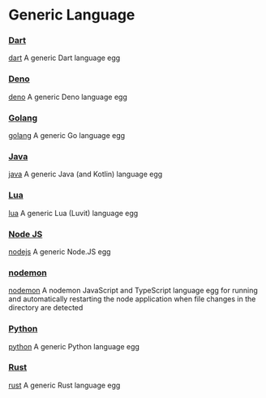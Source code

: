# Generic Language

### [Dart](dart)

[dart](https://dart.dev/)
A generic Dart language egg

### [Deno](deno)

[deno](https://deno.land/)
A generic Deno language egg

### [Golang](golang)

[golang](https://go.dev/)
A generic Go language egg

### [Java](java)

[java](https://www.java.com/en/)
A generic Java (and Kotlin) language egg

### [Lua](lua)

[lua](https://www.lua.org/)
A generic Lua (Luvit) language egg

### [Node JS](nodejs)

[nodejs](https://nodejs.org)
A generic Node.JS egg

### [nodemon](nodemon)

[nodemon](https://nodemon.io/)
A nodemon JavaScript and TypeScript language egg for running and automatically restarting the node application when file changes in the directory are detected

### [Python](python)

[python](https://www.python.org/)
A generic Python language egg

### [Rust](python)

[rust](https://www.rust-lang.org/)
A generic Rust language egg
